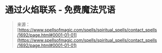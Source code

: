 <!--yml

分类：未分类

日期：2024-06-12 18:34:55

-->

# 通过火焰联系 - 免费魔法咒语

> 来源：[https://www.spellsofmagic.com/spells/spiritual_spells/contact_spells/1692/page.html#0001-01-01](https://www.spellsofmagic.com/spells/spiritual_spells/contact_spells/1692/page.html#0001-01-01)
